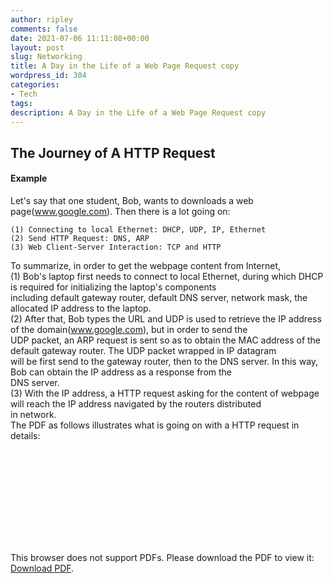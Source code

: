 ```yaml
---
author: ripley
comments: false
date: 2021-07-06 11:11:08+00:00
layout: post
slug: Networking
title: A Day in the Life of a Web Page Request copy
wordpress_id: 304
categories:
- Tech
tags:
description: A Day in the Life of a Web Page Request copy
---
```

## **The Journey of A HTTP Request**  
#### **Example**  
Let's say that one student, Bob, wants to downloads a web page(www.google.com). Then there is a lot going on:  
```
(1) Connecting to local Ethernet: DHCP, UDP, IP, Ethernet
(2) Send HTTP Request: DNS, ARP
(3) Web Client-Server Interaction: TCP and HTTP  
```
To summarize, in order to get the webpage content from Internet,  
(1)  Bob's laptop first needs to connect to local Ethernet, during which DHCP is required for initializing the laptop's components     
including default gateway router, default DNS server,  network mask, the allocated IP address to the laptop.      
(2)  After that, Bob types the URL and UDP is used to retrieve the IP address of the domain(www.google.com), but in order to send the    
UDP packet,  an ARP request is sent so as to obtain the MAC address of the default gateway router. The UDP packet wrapped in IP datagram    
will be first send to the gateway router, then to the DNS server. In this way, Bob can obtain the IP address as a response from the    
DNS server.    
(3) With the IP address, a HTTP request asking for the content of webpage will reach the IP address navigated by the routers distributed    
in network.   
The PDF as follows illustrates what is going on with a HTTP request in details:  
    
<object data="https://ririripley.github.io/assets/img/LifeOfWebPageRequest.pdf" type="application/pdf" width="1000px" height="1400px">
    <embed src="https://ririripley.github.io/assets/img/LifeOfWebPageRequest.pdf">
        <p>This browser does not support PDFs. Please download the PDF to view it: <a href="https://ririripley.github.io/assets/img/LifeOfWebPageRequest.pdf">Download PDF</a>.</p>
    </embed>
</object>  

